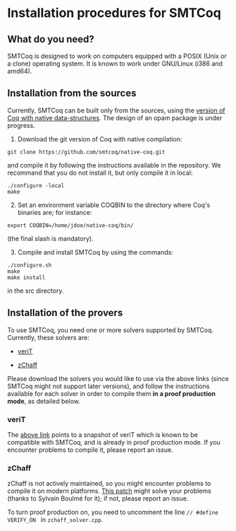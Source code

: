 # Installation procedures for SMTCoq

## What do you need?

SMTCoq is designed to work on computers equipped with a POSIX (Unix or a
clone) operating system. It is known to work under GNU/Linux (i386 and
amd64).


## Installation from the sources

Currently, SMTCoq can be built only from the sources, using the
[version of Coq with native data-structures](https://github.com/smtcoq/native-coq). The design of an opam package is under progress.

1. Download the git version of Coq with native compilation:
```
git clone https://github.com/smtcoq/native-coq.git
```
   and compile it by following the instructions available in the
   repository. We recommand that you do not install it, but only compile
   it in local:
```
./configure -local
make
```

2. Set an environment variable COQBIN to the directory where Coq's
   binaries are; for instance:
```
export COQBIN=/home/jdoe/native-coq/bin/
```
   (the final slash is mandatory).

3. Compile and install SMTCoq by using the commands:
```
./configure.sh
make
make install
```
   in the src directory.


## Installation of the provers

To use SMTCoq, you need one or more solvers supported by SMTCoq.
Currently, these solvers are:

- [veriT](https://www.lri.fr/~keller/Documents-recherche/Smtcoq/verit2c2b43b.tar.gz)

- [zChaff](http://www.princeton.edu/~chaff/zchaff.html)

Please download the solvers you would like to use via the above links
(since SMTCoq might not support later versions), and follow the
instructions available for each solver in order to compile them **in a
proof production mode**, as detailed below.


### veriT

The
[above link](https://www.lri.fr/~keller/Documents-recherche/Smtcoq/verit2c2b43b.tar.gz)
points to a snapshot of veriT which is known to be compatible with
SMTCoq, and is already in proof production mode. If you encounter
problems to compile it, please report an issue.


### zChaff

zChaff is not actively maintained, so you might encounter problems to
compile it on modern platforms.
[This patch](https://www.lri.fr/~keller/Documents-recherche/Smtcoq/zchaff64.patch)
might solve your problems (thanks to Sylvain Boulmé for it); if not,
please report an issue.

To turn proof production on, you need to uncomment the line
`// #define VERIFY_ON ` in `zchaff_solver.cpp`.
